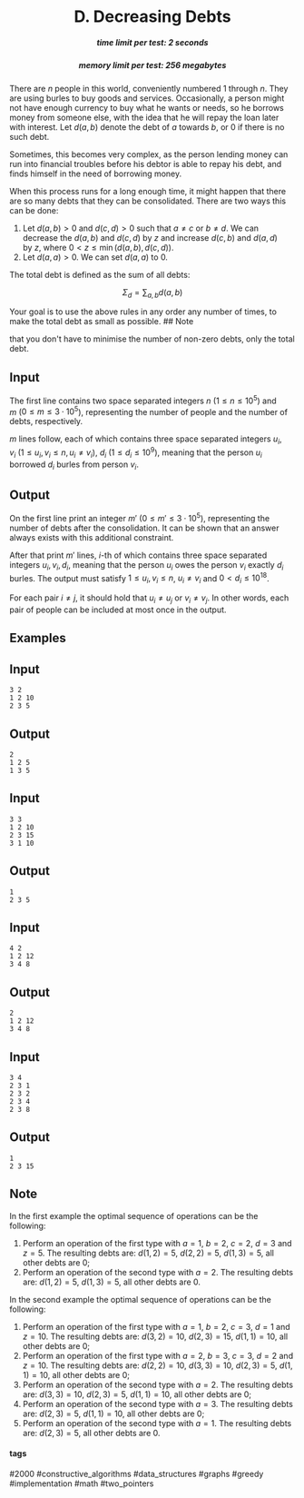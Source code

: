 <h1 style='text-align: center;'> D. Decreasing Debts</h1>

<h5 style='text-align: center;'>time limit per test: 2 seconds</h5>
<h5 style='text-align: center;'>memory limit per test: 256 megabytes</h5>

There are $n$ people in this world, conveniently numbered $1$ through $n$. They are using burles to buy goods and services. Occasionally, a person might not have enough currency to buy what he wants or needs, so he borrows money from someone else, with the idea that he will repay the loan later with interest. Let $d(a,b)$ denote the debt of $a$ towards $b$, or $0$ if there is no such debt.

Sometimes, this becomes very complex, as the person lending money can run into financial troubles before his debtor is able to repay his debt, and finds himself in the need of borrowing money. 

When this process runs for a long enough time, it might happen that there are so many debts that they can be consolidated. There are two ways this can be done:

1. Let $d(a,b) > 0$ and $d(c,d) > 0$ such that $a \neq c$ or $b \neq d$. We can decrease the $d(a,b)$ and $d(c,d)$ by $z$ and increase $d(c,b)$ and $d(a,d)$ by $z$, where $0 < z \leq \min(d(a,b),d(c,d))$.
2. Let $d(a,a) > 0$. We can set $d(a,a)$ to $0$.

The total debt is defined as the sum of all debts:

$$\Sigma_d = \sum_{a,b} d(a,b)$$

Your goal is to use the above rules in any order any number of times, to make the total debt as small as possible. ## Note

 that you don't have to minimise the number of non-zero debts, only the total debt.

## Input

The first line contains two space separated integers $n$ ($1 \leq n \leq 10^5$) and $m$ ($0 \leq m \leq 3\cdot 10^5$), representing the number of people and the number of debts, respectively.

$m$ lines follow, each of which contains three space separated integers $u_i$, $v_i$ ($1 \leq u_i, v_i \leq n, u_i \neq v_i$), $d_i$ ($1 \leq d_i \leq 10^9$), meaning that the person $u_i$ borrowed $d_i$ burles from person $v_i$.

## Output

On the first line print an integer $m'$ ($0 \leq m' \leq 3\cdot 10^5$), representing the number of debts after the consolidation. It can be shown that an answer always exists with this additional constraint.

After that print $m'$ lines, $i$-th of which contains three space separated integers $u_i, v_i, d_i$, meaning that the person $u_i$ owes the person $v_i$ exactly $d_i$ burles. The output must satisfy $1 \leq u_i, v_i \leq n$, $u_i \neq v_i$ and $0 < d_i \leq 10^{18}$.

For each pair $i \neq j$, it should hold that $u_i \neq u_j$ or $v_i \neq v_j$. In other words, each pair of people can be included at most once in the output.

## Examples

## Input


```
3 2  
1 2 10  
2 3 5  

```
## Output


```
2  
1 2 5  
1 3 5  

```
## Input


```
3 3  
1 2 10  
2 3 15  
3 1 10  

```
## Output


```
1  
2 3 5  

```
## Input


```
4 2  
1 2 12  
3 4 8  

```
## Output


```
2  
1 2 12  
3 4 8  

```
## Input


```
3 4  
2 3 1  
2 3 2  
2 3 4  
2 3 8  

```
## Output


```
1  
2 3 15  

```
## Note

In the first example the optimal sequence of operations can be the following:

1. Perform an operation of the first type with $a = 1$, $b = 2$, $c = 2$, $d = 3$ and $z = 5$. The resulting debts are: $d(1, 2) = 5$, $d(2, 2) = 5$, $d(1, 3) = 5$, all other debts are $0$;
2. Perform an operation of the second type with $a = 2$. The resulting debts are: $d(1, 2) = 5$, $d(1, 3) = 5$, all other debts are $0$.

In the second example the optimal sequence of operations can be the following:

1. Perform an operation of the first type with $a = 1$, $b = 2$, $c = 3$, $d = 1$ and $z = 10$. The resulting debts are: $d(3, 2) = 10$, $d(2, 3) = 15$, $d(1, 1) = 10$, all other debts are $0$;
2. Perform an operation of the first type with $a = 2$, $b = 3$, $c = 3$, $d = 2$ and $z = 10$. The resulting debts are: $d(2, 2) = 10$, $d(3, 3) = 10$, $d(2, 3) = 5$, $d(1, 1) = 10$, all other debts are $0$;
3. Perform an operation of the second type with $a = 2$. The resulting debts are: $d(3, 3) = 10$, $d(2, 3) = 5$, $d(1, 1) = 10$, all other debts are $0$;
4. Perform an operation of the second type with $a = 3$. The resulting debts are: $d(2, 3) = 5$, $d(1, 1) = 10$, all other debts are $0$;
5. Perform an operation of the second type with $a = 1$. The resulting debts are: $d(2, 3) = 5$, all other debts are $0$.


#### tags 

#2000 #constructive_algorithms #data_structures #graphs #greedy #implementation #math #two_pointers 